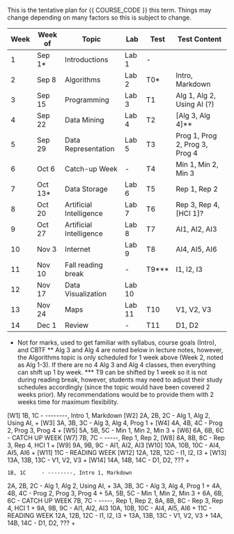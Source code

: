 This is the tentative plan for {{ COURSE_CODE }} this term.
Things may change depending on many factors so this is subject to change.

| Week | Week of | Topic                   | Lab    | Test  | Test Content                   |
| ---- | ------- | ----------------------- | ------ | ----- | ------------------------------ |
| 1    | Sep 1*  | Introductions           | Lab 1  | -     |                                |
| 2    | Sep 8   | Algorithms              | Lab 2  | T0*   | Intro, Markdown                |
| 3    | Sep 15  | Programming             | Lab 3  | T1    | Alg 1, Alg 2, Using AI (?)     |
| 4    | Sep 22  | Data Mining             | Lab 4  | T2    | [Alg 3, Alg 4]**               |
| 5    | Sep 29  | Data Representation     | Lab 5  | T3    | Prog 1, Prog 2, Prog 3, Prog 4 |
| 6    | Oct 6   | Catch-up Week           | -      | T4    | Min 1, Min 2, Min 3            |
| 7    | Oct 13* | Data Storage            | Lab 6  | T5    | Rep 1, Rep 2                   |
| 8    | Oct 20  | Artificial Intelligence | Lab 7  | T6    | Rep 3, Rep 4, [HCI 1]?         |
| 9    | Oct 27  | Artificial Intelligence | Lab 8  | T7    | AI1, AI2, AI3                  |
| 10   | Nov 3   | Internet                | Lab 9  | T8    | AI4, AI5, AI6                  |
| 11   | Nov 10  | Fall reading break      | -      | T9*** | I1, I2, I3                     |
| 12   | Nov 17  | Data Visualization      | Lab 10 |       |                                |
| 13   | Nov 24  | Maps                    | Lab 11 | T10   | V1, V2, V3                     |
| 14   | Dec 1   | Review                  | -      | T11   | D1, D2                         |


* Not for marks, used to get familiar with syllabus, course goals (Intro), and CBTF
** Alg 3 and Alg 4 are noted below in lecture notes, however, the Algorithms topic is only scheduled for 1 week above (Week 2, noted as Alg 1-3). If there are no 4 Alg 3 and Alg 4 classes, then everything can shift up 1 by week.
*** T9 can be shifted by 1 week so it is not during reading break, however, students may need to adjust their study schedules accordingly (since the topic would have been covered 2 weeks prior). My recommendations would be to provide them with 2 weeks time for maximum flexibility.

[W1]     1B, 1C     - --------, Intro 1, Markdown
[W2]  2A, 2B, 2C     - Alg 1, Alg 2, Using AI,      +
[W3]  3A, 3B, 3C     - Alg 3, Alg 4, Prog 1         +
[W4]  4A, 4B, 4C     - Prog 2, Prog 3, Prog 4       +
[W5]  5A, 5B, 5C     - Min 1, Min 2, Min 3          +
[W6]  6A, 6B, 6C     - CATCH UP WEEK
[W7]      7B, 7C     - -----, Rep 1, Rep 2,
[W8]  8A, 8B, 8C     - Rep 3, Rep 4, HCI 1          +
[W9]  9A, 9B, 9C     - AI1, AI2, AI3
[W10] 10A, 10B, 10C  - AI4, AI5, AI6                +
[W11]          11C  - READING WEEK
[W12] 12A, 12B, 12C  - I1, I2, I3                   +
[W13] 13A, 13B, 13C  - V1, V2, V3                   +
[W14] 14A, 14B, 14C  - D1, D2, ???                  +



    1B, 1C     - --------, Intro 1, Markdown
2A, 2B, 2C     - Alg 1, Alg 2, Using AI,      +
3A, 3B, 3C     - Alg 3, Alg 4, Prog 1         +
4A, 4B, 4C     - Prog 2, Prog 3, Prog 4       +
5A, 5B, 5C     - Min 1, Min 2, Min 3          +
6A, 6B, 6C     - CATCH UP WEEK
    7B, 7C     - -----, Rep 1, Rep 2,
8A, 8B, 8C     - Rep 3, Rep 4, HCI 1          +
9A, 9B, 9C     - AI1, AI2, AI3
10A, 10B, 10C  - AI4, AI5, AI6                +
          11C  - READING WEEK
12A, 12B, 12C  - I1, I2, I3                   +
13A, 13B, 13C  - V1, V2, V3                   +
14A, 14B, 14C  - D1, D2, ???                  +
